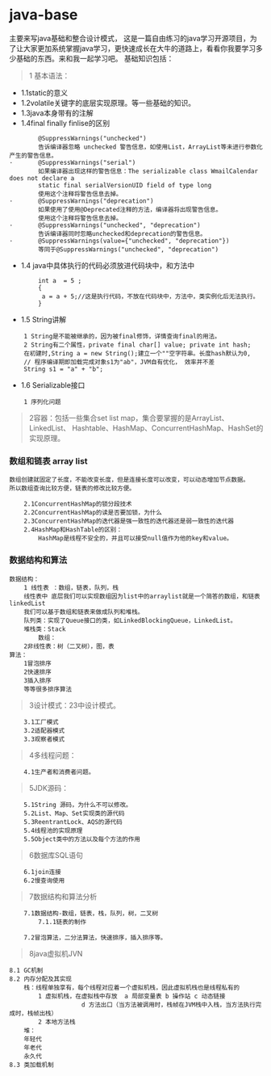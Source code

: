 # java-base
主要来写java基础和整合设计模式，
这是一篇自由练习的java学习开源项目，为了让大家更加系统掌握java学习，更快速成长在大牛的道路上，看看你我要学习多少基础的东西。来和我一起学习吧。 基础知识包括：

> 1 基本语法： 

+	1.1static的意义
+	1.2volatile关键字的底层实现原理。等一些基础的知识。 
+	1.3java本身带有的注解
+   1.4final finally finlise的区别
```
		@SuppressWarnings("unchecked")
		告诉编译器忽略 unchecked 警告信息，如使用List，ArrayList等未进行参数化产生的警告信息。
·   	@SuppressWarnings("serial")
		如果编译器出现这样的警告信息：The serializable class WmailCalendar does not declare a 
		static final serialVersionUID field of type long
		使用这个注释将警告信息去掉。
·   	@SuppressWarnings("deprecation")
		如果使用了使用@Deprecated注释的方法，编译器将出现警告信息。
		使用这个注释将警告信息去掉。
·   	@SuppressWarnings("unchecked", "deprecation")
		告诉编译器同时忽略unchecked和deprecation的警告信息。
·   	@SuppressWarnings(value={"unchecked", "deprecation"})
		等同于@SuppressWarnings("unchecked", "deprecation")
```
+	1.4	java中具体执行的代码必须放进代码块中，和方法中
```
		int a  = 5 ;
		{ 
		 a = a + 5;//这是执行代码，不放在代码块中，方法中，类实例化后无法执行。
		}
```
+   1.5 String讲解
```
    1 String是不能被继承的，因为被final修饰，详情查询final的用法。
    2 String有二个属性，private final char[] value; private int hash;
    在初建时,String a = new String();建立一个""空字符串。长度hash默认为0,
    // 程序编译期即加载完成对象s1为"ab"，JVM自有优化， 效率并不差
    String s1 = "a" + "b";  
```
+   1.6 Serializable接口
```
    1 序列化问题
```

>   2容器：包括一些集合set list map，集合要掌握的是ArrayList、LinkedList、
	Hashtable、HashMap、ConcurrentHashMap、HashSet的实现原理。 
###  数组和链表 array list
```
数组创建就固定了长度，不能改变长度，但是连接长度可以改变，可以动态增加节点数据。
所以数组查询比较方便，链表的修改比较方便。
```
		2.1ConcurrentHashMap的锁分段技术 
		2.2ConcurrentHashMap的读是否要加锁，为什么 
		2.3ConcurrentHashMap的迭代器是强一致性的迭代器还是弱一致性的迭代器 
		2.4HashMap和HashTable的区别：
		    HashMap是线程不安全的，并且可以接受null值作为他的key和value。
### 数据结构和算法
```
数据结构：
	1 线性表 ：数组，链表，队列，栈
	线性表中 底层我们可以实现数组因为list中的arraylist就是一个简答的数组，和链表linkedList
	我们可以基于数组和链表来做成队列和堆栈。
	队列类：实现了Queue接口的类，如LinkedBlockingQueue，LinkedList。
	堆栈类：Stack
		数组：
	2非线性表：树（二叉树），图，表
算法：
	1冒泡排序
	2快速排序
	3插入排序
	等等很多排序算法	
```

		
> 3设计模式：23中设计模式。
 
		3.1工厂模式 
		3.2适配器模式 
		3.3观察者模式 
> 4多线程问题：
 
		4.1生产者和消费者问题。
		
> 5JDK源码： 

		5.1String 源码，为什么不可以修改。 
		5.2List、Map、Set实现类的源代码 
		5.3ReentrantLock、AQS的源代码 
		5.4线程池的实现原理 
		5.5Object类中的方法以及每个方法的作用 
		
> 6数据库SQL语句 

		6.1join连接 
		6.2慢查询使用 
		
> 7数据结构和算法分析 

		7.1数据结构-数组，链表，栈，队列，树，二叉树
			7.1.1链表的制作
		
		7.2冒泡算法，二分法算法，快速排序，插入排序等。 
			
> 8java虚拟机JVN

    8.1 GC机制            
	8.2 内存分配及其实现 
	    栈：线程单独享有，每个线程对应着一个虚拟机栈，因此虚拟机栈也是线程私有的
	        1 虚拟机栈，在虚拟栈中存放  a 局部变量表 b 操作站 c 动态链接 
	                    d 方法出口（当方法被调用时，栈帧在JVM栈中入栈，当方法执行完成时，栈帧出栈）
	        2 本地方法栈 
	    堆：
	    年轻代 
        年老代
        永久代
	8.3 类加载机制


